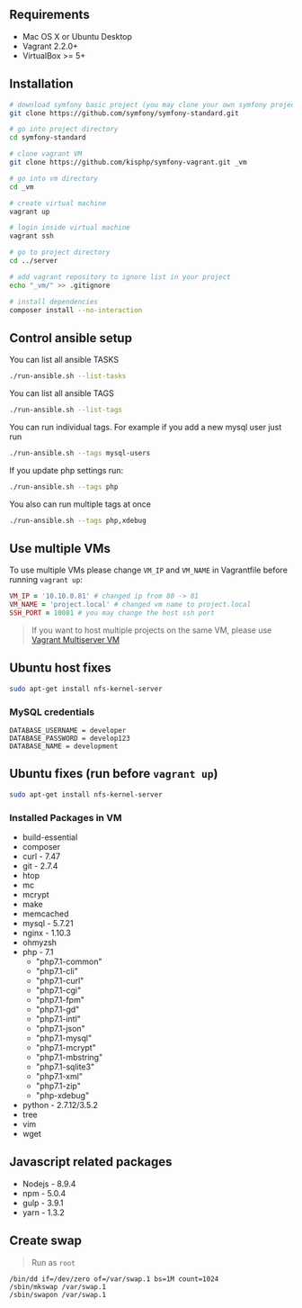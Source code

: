 ## Requirements

- Mac OS X or Ubuntu Desktop
- Vagrant 2.2.0+
- VirtualBox >= 5+

## Installation

```bash
# download symfony basic project (you may clone your own symfony project)
git clone https://github.com/symfony/symfony-standard.git

# go into project directory
cd symfony-standard

# clone vagrant VM
git clone https://github.com/kisphp/symfony-vagrant.git _vm

# go into vm directory
cd _vm

# create virtual machine
vagrant up

# login inside virtual machine
vagrant ssh

# go to project directory
cd ../server

# add vagrant repository to ignore list in your project
echo "_vm/" >> .gitignore 

# install dependencies
composer install --no-interaction

```

## Control ansible setup

You can list all ansible TASKS
```bash
./run-ansible.sh --list-tasks
```

You can list all ansible TAGS
```bash
./run-ansible.sh --list-tags
```

You can run individual tags. For example if you add a new mysql user just run
```bash
./run-ansible.sh --tags mysql-users
```

If you update php settings run:
```bash
./run-ansible.sh --tags php
```

You also can run multiple tags at once
```bash
./run-ansible.sh --tags php,xdebug
```


## Use multiple VMs

To use multiple VMs please change `VM_IP` and `VM_NAME` in Vagrantfile before running `vagrant up`:

```ruby
VM_IP = '10.10.0.81' # changed ip from 80 -> 81
VM_NAME = 'project.local' # changed vm name to project.local
SSH_PORT = 10081 # you may change the host ssh port
```

> If you want to host multiple projects on the same VM, please use [Vagrant Multiserver VM](https://github.com/kisphp/vagrant-multiserver)

## Ubuntu host fixes 
```bash
sudo apt-get install nfs-kernel-server
```

### MySQL credentials

```
DATABASE_USERNAME = developer
DATABASE_PASSWORD = develop123
DATABASE_NAME = development
```

## Ubuntu fixes (run before `vagrant up`)
```bash
sudo apt-get install nfs-kernel-server
```

### Installed Packages in VM

- build-essential
- composer
- curl - 7.47
- git - 2.7.4
- htop
- mc
- mcrypt
- make
- memcached
- mysql - 5.7.21
- nginx - 1.10.3
- ohmyzsh
- php - 7.1
  - "php7.1-common"
  - "php7.1-cli"
  - "php7.1-curl"
  - "php7.1-cgi"
  - "php7.1-fpm"
  - "php7.1-gd"
  - "php7.1-intl"
  - "php7.1-json"
  - "php7.1-mysql"
  - "php7.1-mcrypt"
  - "php7.1-mbstring"
  - "php7.1-sqlite3"
  - "php7.1-xml"
  - "php7.1-zip"
  - "php-xdebug"
- python - 2.7.12/3.5.2
- tree
- vim
- wget

## Javascript related packages

- Nodejs - 8.9.4
- npm - 5.0.4
- gulp - 3.9.1
- yarn - 1.3.2


## Create swap

> Run as `root`
```
/bin/dd if=/dev/zero of=/var/swap.1 bs=1M count=1024
/sbin/mkswap /var/swap.1
/sbin/swapon /var/swap.1
```
